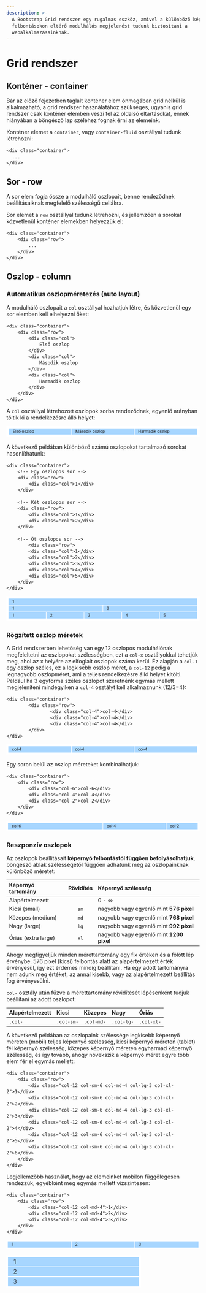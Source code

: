 ```yaml
---
description: >-
  A Bootstrap Grid rendszer egy rugalmas eszköz, amivel a különböző képernyő
  felbontásokon eltérő modulhálós megjelenést tudunk biztosítani a
  webalkalmazásainknak.
---
```


# Grid rendszer

## Konténer - container

Bár az előző fejezetben taglalt konténer elem önmagában grid nélkül is alkalmazható, a grid rendszer használatához szükséges, ugyanis grid rendszer csak konténer elemben veszi fel az oldalsó eltartásokat, ennek hiányában a böngésző lap széléhez fognak érni az elemeink.

Konténer elemet a `container`, vagy `container-fluid` osztállyal tudunk létrehozni:

```markup
<div class="container">
  ...
</div>
```

## Sor - row

A sor elem fogja össze a modulháló oszlopait, benne rendeződnek beállításaiknak megfelelő szélességű cellákra.

Sor elemet a `row` osztállyal tudunk létrehozni, és jellemzően a sorokat közvetlenül konténer elemekben helyezzük el:

```markup
<div class="container">
    <div class="row">
        ...
    </div>
</div>
```

## Oszlop - column

### Automatikus oszlopméretezés \(auto layout\)

A modulháló oszlopait a `col` osztállyal hozhatjuk létre, és közvetlenül egy sor elemben kell elhelyezni őket:

```markup
<div class="container">
    <div class="row">
        <div class="col">
            Első oszlop
        </div>
        <div class="col">
            Második oszlop
        </div>
        <div class="col">
            Harmadik oszlop
        </div>
    </div>
</div>
```

A `col` osztállyal létrehozott oszlopok sorba rendeződnek, egyenlő arányban töltik ki a rendelkezésre álló helyet:

![](../.gitbook/assets/3xcol.png)

A következő példában különböző számú oszlopokat tartalmazó sorokat hasonlíthatunk:

```markup
<div class="container">
    <!-- Egy oszlopos sor -->
    <div class="row">
        <div class="col">1</div>
    </div>
    
    <!-- Két oszlopos sor -->
    <div class="row">
        <div class="col">1</div>
        <div class="col">2</div>
    </div>
    
    <!-- Öt oszlopos sor -->
		<div class="row">
        <div class="col">1</div>
        <div class="col">2</div>
        <div class="col">3</div>
        <div class="col">4</div>
        <div class="col">5</div>
    </div>
</div>
```

![](../.gitbook/assets/rows.png)

### Rögzített oszlop méretek

A Grid rendszerben lehetőség van egy 12 oszlopos modulhálónak megfeleltetni az oszlopokat szélességben, ezt a `col-x` osztályokkal tehetjük meg, ahol az x helyére az elfoglalt oszlopok száma kerül. Ez alapján a `col-1` egy oszlop széles, ez a legkisebb oszlop méret, a `col-12` pedig a legnagyobb oszlopméret, ami a teljes rendelkezésre álló helyet kitölti.  Például ha 3 egyforma széles oszlopot szeretnénk egymás mellett megjeleníteni mindegyiken a `col-4` osztályt kell alkalmaznunk \(12/3=4\):

```markup
<div class="container">
		<div class="row">
				<div class="col-4">col-4</div>
				<div class="col-4">col-4</div>
				<div class="col-4">col-4</div>
		</div>
</div>
```

![](../.gitbook/assets/col-4.png)

Egy soron belül az oszlop méreteket kombinálhatjuk:

```markup
<div class="container">
	<div class="row">
		<div class="col-6">col-6</div>
		<div class="col-4">col-4</div>
		<div class="col-2">col-2</div>
	</div>
</div>
```

![](../.gitbook/assets/cols.png)

### Reszponzív oszlopok

Az oszlopok beállításait **képernyő felbontástól függően befolyásolhatjuk**, böngésző ablak szélességétől függően adhatunk meg az oszlopainknak külőnböző méretet:

| Képernyő tartomány | Rövidítés | Képernyő szélesség |
| :--- | :---: | :--- |
| Alapértelmezett |  | 0 - ∞ |
| Kicsi \(small\) | `sm` | nagyobb vagy egyenlő mint **576 pixel** |
| Közepes \(medium\) | `md` | nagyobb vagy egyenlő mint **768 pixel** |
| Nagy \(large\) | `lg` | nagyobb vagy egyenlő mint **992 pixel** |
| Óriás \(extra large\) | `xl` | nagyobb vagy egyenlő mint **1200 pixel** |

Ahogy megfigyeljük minden mérettartomány egy fix értéken és a fölött lép érvénybe. 576 pixel \(kicsi\) felbontás alatt az alapértelmezett érték érvényesül, így ezt érdemes mindíg beállítani. Ha egy adott tartományra nem adunk meg értéket, az annál kisebb, vagy az alapértelmezett beállítás fog érvényesülni.

`col-` osztály után fűzve a mérettartomány rövidítését lépésenként tudjuk beállítani az adott oszlopot:

| Alapértelmezett | Kicsi | Közepes | Nagy | Óriás |
| :--- | :--- | :--- | :--- | :--- |
| `.col-` | `.col-sm-` | `.col-md-` | `.col-lg-` | `.col-xl-` |

A következő példában az oszlopaink szélessége legkisebb képernyő méreten \(mobil\) teljes képernyő szélesség, kicsi képernyő méreten \(tablet\) fél képernyő szélesség, közepes képernyő méreten egyharmad képernyő szélesség, és így tovább, ahogy növekszik a képernyő méret egyre több elem fér el egymás mellett:

```markup
<div class="container">
    <div class="row">
        <div class="col-12 col-sm-6 col-md-4 col-lg-3 col-xl-2">1</div>
        <div class="col-12 col-sm-6 col-md-4 col-lg-3 col-xl-2">2</div>
        <div class="col-12 col-sm-6 col-md-4 col-lg-3 col-xl-2">3</div>
        <div class="col-12 col-sm-6 col-md-4 col-lg-3 col-xl-2">4</div>
        <div class="col-12 col-sm-6 col-md-4 col-lg-3 col-xl-2">5</div>
        <div class="col-12 col-sm-6 col-md-4 col-lg-3 col-xl-2">6</div>
    </div>
</div>
```

Legjellemzőbb használat, hogy az elemeinket mobilon függőlegesen rendezzük, egyébként meg egymás mellett vízszintesen:

```markup
<div class="container">
    <div class="row">
        <div class="col-12 col-md-4">1</div>
        <div class="col-12 col-md-4">2</div>
        <div class="col-12 col-md-4">3</div>
    </div>
</div>
```

![A fenti p&#xE9;lda sz&#xE9;les k&#xE9;perny&#x151;n](../.gitbook/assets/responsive-md.png)

![Ugyanaz keskenyre h&#xFA;zott k&#xE9;perny&#x151;n, vagy mobilon](../.gitbook/assets/responsive-sm.png)

